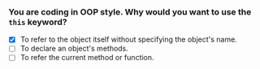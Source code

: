 ### You are coding in OOP style. Why would you want to use the `this` keyword?

- [x] To refer to the object itself without specifying the object's name.
- [ ] To declare an object's methods.
- [ ] To refer the current method or function.
